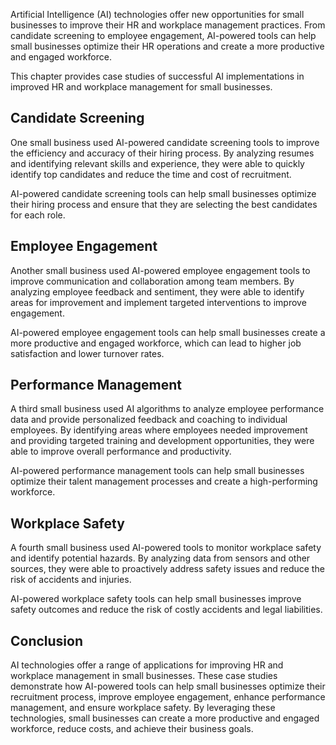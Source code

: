 

Artificial Intelligence (AI) technologies offer new opportunities for small businesses to improve their HR and workplace management practices. From candidate screening to employee engagement, AI-powered tools can help small businesses optimize their HR operations and create a more productive and engaged workforce.

This chapter provides case studies of successful AI implementations in improved HR and workplace management for small businesses.

Candidate Screening
-------------------

One small business used AI-powered candidate screening tools to improve the efficiency and accuracy of their hiring process. By analyzing resumes and identifying relevant skills and experience, they were able to quickly identify top candidates and reduce the time and cost of recruitment.

AI-powered candidate screening tools can help small businesses optimize their hiring process and ensure that they are selecting the best candidates for each role.

Employee Engagement
-------------------

Another small business used AI-powered employee engagement tools to improve communication and collaboration among team members. By analyzing employee feedback and sentiment, they were able to identify areas for improvement and implement targeted interventions to improve engagement.

AI-powered employee engagement tools can help small businesses create a more productive and engaged workforce, which can lead to higher job satisfaction and lower turnover rates.

Performance Management
----------------------

A third small business used AI algorithms to analyze employee performance data and provide personalized feedback and coaching to individual employees. By identifying areas where employees needed improvement and providing targeted training and development opportunities, they were able to improve overall performance and productivity.

AI-powered performance management tools can help small businesses optimize their talent management processes and create a high-performing workforce.

Workplace Safety
----------------

A fourth small business used AI-powered tools to monitor workplace safety and identify potential hazards. By analyzing data from sensors and other sources, they were able to proactively address safety issues and reduce the risk of accidents and injuries.

AI-powered workplace safety tools can help small businesses improve safety outcomes and reduce the risk of costly accidents and legal liabilities.

Conclusion
----------

AI technologies offer a range of applications for improving HR and workplace management in small businesses. These case studies demonstrate how AI-powered tools can help small businesses optimize their recruitment process, improve employee engagement, enhance performance management, and ensure workplace safety. By leveraging these technologies, small businesses can create a more productive and engaged workforce, reduce costs, and achieve their business goals.
